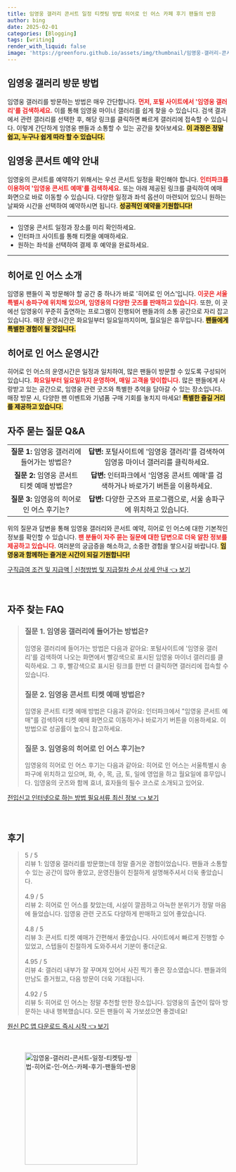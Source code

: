 ```yaml
---
title: 임영웅 갤러리 콘서트 일정 티켓팅 방법 히어로 인 어스 카페 후기 팬들의 반응
author: bing
date: 2025-02-01
categories: [Blogging]
tags: [writing]
render_with_liquid: false
image: 'https://greenforu.github.io/assets/img/thumbnail/임영웅-갤러리-콘서트-일정-티켓팅-방법-히어로-인-어스-카페-후기-팬들의-반응.webp'
---
```



<h2 id='임영웅_갤러리_방문_방법'>임영웅 갤러리 방문 방법</h2>

<p>임영웅 갤러리를 방문하는 방법은 매우 간단합니다. <b><span style="color: #ee2323;">먼저, 포털 사이트에서 '임영웅 갤러리'를 검색하세요.</span></b> 이를 통해 임영웅 마이너 갤러리를 쉽게 찾을 수 있습니다. 검색 결과에서 관련 갤러리를 선택한 후, 해당 링크를 클릭하면 빠르게 갤러리에 접속할 수 있습니다. 이렇게 간단하게 임영웅 팬들과 소통할 수 있는 공간을 찾아보세요. <b><span style="background-color: #ffe066;">이 과정은 정말 쉽고, 누구나 쉽게 따라 할 수 있습니다.</span></b> </p>

<h2 id='임영웅_콘서트_예약_안내'>임영웅 콘서트 예약 안내</h2>

<p>임영웅의 콘서트를 예약하기 위해서는 우선 콘서트 일정을 확인해야 합니다. <b><span style="color: #ee2323;">인터파크를 이용하여 '임영웅 콘서트 예매'를 검색하세요.</span></b> 또는 아래 제공된 링크를 클릭하여 예매 화면으로 바로 이동할 수 있습니다. 다양한 일정과 좌석 옵션이 마련되어 있으니 원하는 날짜와 시간을 선택하여 예약하시면 됩니다. <b><span style="background-color: #ffe066;">성공적인 예약을 기원합니다!</span></b></p>

<hr />

<ul>
    <li>임영웅 콘서트 일정과 장소를 미리 확인하세요.</li>
    <li>인터파크 사이트를 통해 티켓을 예매하세요.</li>
    <li>원하는 좌석을 선택하여 결제 후 예약을 완료하세요.</li>
</ul>

<hr />

<h2 id='히어로_인_어스_소개'>히어로 인 어스 소개</h2>

<p>임영웅 팬들이 꼭 방문해야 할 공간 중 하나가 바로 '히어로 인 어스'입니다. <b><span style="color: #ee2323;">이곳은 서울특별시 송파구에 위치해 있으며, 임영웅의 다양한 굿즈를 판매하고 있습니다.</span></b> 또한, 이 곳에선 임영웅이 꾸준히 출연하는 프로그램이 진행되어 팬들과의 소통 공간으로 자리 잡고 있습니다. 매장 운영시간은 화요일부터 일요일까지이며, 월요일은 휴무입니다. <b><span style="background-color: #ffe066;">팬들에게 특별한 경험이 될 것입니다.</span></b></p>

<h2 id='히어로_인_어스_운영시간'>히어로 인 어스 운영시간</h2>

<p>히어로 인 어스의 운영시간은 일정과 일치하여, 많은 팬들이 방문할 수 있도록 구성되어 있습니다. <b><span style="color: #ee2323;">화요일부터 일요일까지 운영하며, 매일 고객을 맞이합니다.</span></b> 많은 팬들에게 사랑받고 있는 공간으로, 임영웅 관련 굿즈와 특별한 추억을 담아갈 수 있는 장소입니다. 매장 방문 시, 다양한 팬 이벤트와 기념품 구매 기회를 놓치지 마세요! <b><span style="background-color: #ffe066;">특별한 즐길 거리를 제공하고 있습니다.</span></b></p>

<h2 id='자주_묻는_질문_QNA'>자주 묻는 질문 Q&A</h2>

<table>
    <tr>
        <td style="text-align: center; height: 17px;"><b>질문 1:</b> 임영웅 갤러리에 들어가는 방법은?</td>
        <td style="text-align: center; height: 17px;"><b>답변:</b> 포털사이트에 '임영웅 갤러리'를 검색하여 임영웅 마이너 갤러리를 클릭하세요.</td>
    </tr>
    <tr>
        <td style="text-align: center; height: 17px;"><b>질문 2:</b> 임영웅 콘서트 티켓 예매 방법은?</td>
        <td style="text-align: center; height: 17px;"><b>답변:</b> 인터파크에서 '임영웅 콘서트 예매'를 검색하거나 바로가기 버튼을 이용하세요.</td>
    </tr>
    <tr>
        <td style="text-align: center; height: 17px;"><b>질문 3:</b> 임영웅의 히어로 인 어스 후기는?</td>
        <td style="text-align: center; height: 17px;"><b>답변:</b> 다양한 굿즈와 프로그램으로, 서울 송파구에 위치하고 있습니다.</td>
    </tr>
</table>

<p>위의 질문과 답변을 통해 임영웅 갤러리와 콘서트 예약, 히어로 인 어스에 대한 기본적인 정보를 확인할 수 있습니다. <b><span style="color: #ee2323;">팬 분들이 자주 묻는 질문에 대한 답변으로 더욱 알찬 정보를 제공하고 있습니다.</span></b> 여러분의 궁금증을 해소하고, 소중한 경험을 쌓으시길 바랍니다. <b><span style="background-color: #ffe066;">임영웅과 함께하는 즐거운 시간이 되길 기원합니다!</span></b></p>


<p><a class="click-button" title="구직급여 조건 및 지급액 | 신청방법 및 지급절차 순서 상세 안내" href="https://greenforu.github.io/posts/%EA%B5%AC%EC%A7%81%EA%B8%89%EC%97%AC-%EC%A1%B0%EA%B1%B4-%EB%B0%8F-%EC%A7%80%EA%B8%89%EC%95%A1-%EC%8B%A0%EC%B2%AD%EB%B0%A9%EB%B2%95-%EB%B0%8F-%EC%A7%80%EA%B8%89%EC%A0%88%EC%B0%A8-%EC%88%9C%EC%84%9C-%EC%83%81%EC%84%B8-%EC%95%88%EB%82%B4/" rel="dofollow">구직급여 조건 및 지급액 | 신청방법 및 지급절차 순서 상세 안내 👈 보기</a></p><br>
<h2 id='자주_찾는_FAQ'>자주 찾는 FAQ</h2>
<div itemscope="" itemtype="https://schema.org/FAQPage"> 
<blockquote> 
<div itemscope="" itemprop="mainEntity" itemtype="https://schema.org/Question"> 
<h3 itemprop="name">질문 1. 임영웅 갤러리에 들어가는 방법은?</h3> 
<div itemscope="" itemprop="acceptedAnswer" itemtype="https://schema.org/Answer"> 
<span itemprop="text"> 
<p>임영웅 갤러리에 들어가는 방법은 다음과 같아요: 포털사이트에 '임영웅 갤러리'를 검색하여 나오는 화면에서 빨강색으로 표시된 임영웅 마이너 갤러리를 클릭하세요. 그 후, 빨강색으로 표시된 링크를 한번 더 클릭하면 갤러리에 접속할 수 있습니다.</p> 
</span> 
</div> 
</div> 
<div itemscope="" itemprop="mainEntity" itemtype="https://schema.org/Question"> 
<h3 itemprop="name">질문 2. 임영웅 콘서트 티켓 예매 방법은?</h3> 
<div itemscope="" itemprop="acceptedAnswer" itemtype="https://schema.org/Answer"> 
<span itemprop="text"> 
<p>임영웅 콘서트 티켓 예매 방법은 다음과 같아요: 인터파크에서 "임영웅 콘서트 예매"를 검색하여 티켓 예매 화면으로 이동하거나 바로가기 버튼을 이용하세요. 이 방법으로 성공률이 높으니 참고하세요.</p> 
</span> 
</div> 
</div> 
<div itemscope="" itemprop="mainEntity" itemtype="https://schema.org/Question"> 
<h3 itemprop="name">질문 3. 임영웅의 히어로 인 어스 후기는?</h3> 
<div itemscope="" itemprop="acceptedAnswer" itemtype="https://schema.org/Answer"> 
<span itemprop="text"> 
<p>임영웅의 히어로 인 어스 후기는 다음과 같아요: 히어로 인 어스는 서울특별시 송파구에 위치하고 있으며, 화, 수, 목, 금, 토, 일에 영업을 하고 월요일에 휴무입니다. 임영웅의 굿즈와 함께 효녀, 효자들의 필수 코스로 소개되고 있어요.</p> 
</span> 
</div> 
</div> 
</blockquote> 
</div>
<p><a class="click-button" title="전입신고 인터넷으로 하는 방법 필요서류 최신 정보" href="https://greenforu.github.io/posts/%EC%A0%84%EC%9E%85%EC%8B%A0%EA%B3%A0-%EC%9D%B8%ED%84%B0%EB%84%B7%EC%9C%BC%EB%A1%9C-%ED%95%98%EB%8A%94-%EB%B0%A9%EB%B2%95-%ED%95%84%EC%9A%94%EC%84%9C%EB%A5%98-%EC%B5%9C%EC%8B%A0-%EC%A0%95%EB%B3%B4/" rel="dofollow">전입신고 인터넷으로 하는 방법 필요서류 최신 정보 👈 보기</a></p><br>
<h2 id='후기'>후기</h2>
<div itemscope itemtype="https://schema.org/Product">
  <blockquote>
  <div itemprop="review" itemscope itemtype="https://schema.org/Review">
      <div itemprop="reviewRating" itemscope itemtype="https://schema.org/Rating"> <span itemprop="ratingValue">5</span> / <span itemprop="bestRating">5</span> </div>
      <span itemprop="reviewBody">리뷰 1: 임영웅 갤러리를 방문했는데 정말 즐거운 경험이었습니다. 팬들과 소통할 수 있는 공간이 많아 좋았고, 운영진들이 친절하게 설명해주셔서 더욱 좋았습니다.</span>
  </div>
  <br>
  <div itemprop="review" itemscope itemtype="https://schema.org/Review">
      <div itemprop="reviewRating" itemscope itemtype="https://schema.org/Rating"> <span itemprop="ratingValue">4.9</span> / <span itemprop="bestRating">5</span> </div>
      <span itemprop="reviewBody">리뷰 2: 히어로 인 어스를 찾았는데, 시설이 깔끔하고 아늑한 분위기가 정말 마음에 들었습니다. 임영웅 관련 굿즈도 다양하게 판매하고 있어 좋았습니다.</span>
  </div>
  <br>
  <div itemprop="review" itemscope itemtype="https://schema.org/Review">
      <div itemprop="reviewRating" itemscope itemtype="https://schema.org/Rating"> <span itemprop="ratingValue">4.8</span> / <span itemprop="bestRating">5</span> </div>
      <span itemprop="reviewBody">리뷰 3: 콘서트 티켓 예매가 간편해서 좋았습니다. 사이트에서 빠르게 진행할 수 있었고, 스텝들이 친절하게 도와주셔서 기분이 좋더군요.</span>
  </div>
  <br>
  <div itemprop="review" itemscope itemtype="https://schema.org/Review">
      <div itemprop="reviewRating" itemscope itemtype="https://schema.org/Rating"> <span itemprop="ratingValue">4.95</span> / <span itemprop="bestRating">5</span> </div>
      <span itemprop="reviewBody">리뷰 4: 갤러리 내부가 잘 꾸며져 있어서 사진 찍기 좋은 장소였습니다. 팬들과의 만남도 즐거웠고, 다음 방문이 더욱 기대됩니다.</span>
  </div>
  <br>
  <div itemprop="review" itemscope itemtype="https://schema.org/Review">
      <div itemprop="reviewRating" itemscope itemtype="https://schema.org/Rating"> <span itemprop="ratingValue">4.92</span> / <span itemprop="bestRating">5</span> </div>
      <span itemprop="reviewBody">리뷰 5: 히어로 인 어스는 정말 추천할 만한 장소입니다. 임영웅의 출연이 많아 방문하는 내내 행복했습니다. 모든 팬들이 꼭 가보셨으면 좋겠네요!</span>
  </div>
  </blockquote>
</div>
<p><a class="click-button" title="원신 PC 앱 다운로드 즉시 시작" href="https://greenforu.github.io/posts/%EC%9B%90%EC%8B%A0-PC-%EC%95%B1-%EB%8B%A4%EC%9A%B4%EB%A1%9C%EB%93%9C-%EC%A6%89%EC%8B%9C-%EC%8B%9C%EC%9E%91/" rel="dofollow">원신 PC 앱 다운로드 즉시 시작 👈 보기</a></p><br>
<figure class="image"><img src="https://greenforu.github.io/assets/img/thumbnail/임영웅-갤러리-콘서트-일정-티켓팅-방법-히어로-인-어스-카페-후기-팬들의-반응.webp" alt="임영웅-갤러리-콘서트-일정-티켓팅-방법-히어로-인-어스-카페-후기-팬들의-반응" width="256" height="256"></figure>